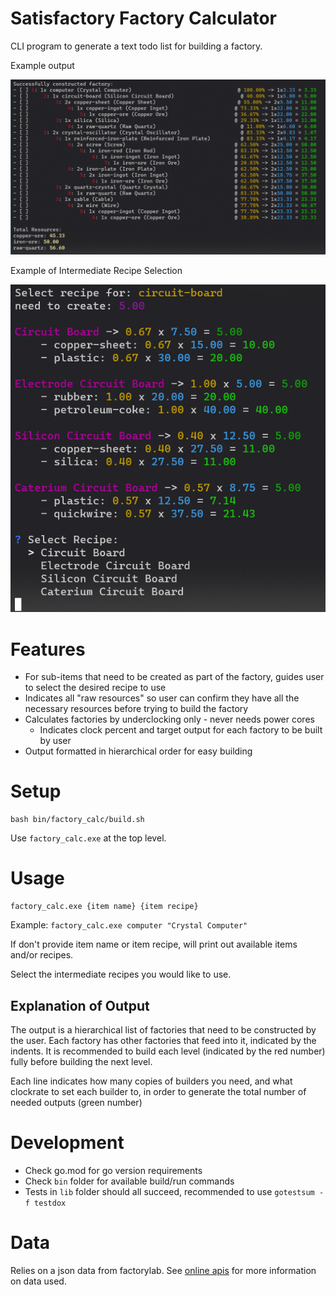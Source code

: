 # Satisfactory Factory Calculator
CLI program to generate a text todo list for building a factory.

Example output

![](./doc/img/1.png)

Example of Intermediate Recipe Selection

![](./doc/img/2.png)

# Features
- For sub-items that need to be created as part of the factory, guides user to select the desired recipe to use
- Indicates all "raw resources" so user can confirm they have all the necessary resources before trying to build the factory
- Calculates factories by underclocking only - never needs power cores
    - Indicates clock percent and target output for each factory to be built by user
- Output formatted in hierarchical order for easy building

# Setup
```
bash bin/factory_calc/build.sh
```

Use `factory_calc.exe` at the top level.

# Usage
```
factory_calc.exe {item name} {item recipe}
```

Example: `factory_calc.exe computer "Crystal Computer"`

If don't provide item name or item recipe, will print out available items and/or recipes.

Select the intermediate recipes you would like to use.

## Explanation of Output
The output is a hierarchical list of factories that need to be constructed by the user. Each factory has other factories that feed into it, indicated by the indents. It is recommended to build each level (indicated by the red number) fully before building the next level.

Each line indicates how many copies of builders you need, and what clockrate to set each builder to, in order to generate the total number of needed outputs (green number)

# Development
- Check go.mod for go version requirements
- Check `bin` folder for available build/run commands
- Tests in `lib` folder should all succeed, recommended to use `gotestsum -f testdox`

# Data
Relies on a json data from factorylab. See [online apis](./doc/online_apis.md) for more information on data used.